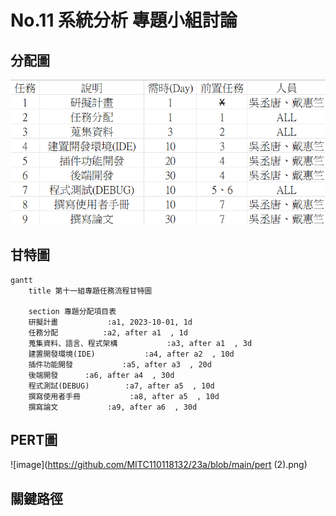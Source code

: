 # No.11 系統分析 專題小組討論


## 分配圖
![分配圖](分配圖2.png '分配圖')
## 甘特圖

```mermaid
gantt
    title 第十一組專題任務流程甘特圖

    section 專題分配項目表
    研擬計畫           :a1, 2023-10-01, 1d
    任務分配          :a2, after a1  , 1d
    蒐集資料、語言、程式架構           :a3, after a1  , 3d
    建置開發環境(IDE)           :a4, after a2  , 10d
    插件功能開發           :a5, after a3  , 20d
    後端開發      :a6, after a4  , 30d
    程式測試(DEBUG)        :a7, after a5  , 10d
    撰寫使用者手冊           :a8, after a5  , 10d
    撰寫論文           :a9, after a6  , 30d
```

## PERT圖
![image](https://github.com/MITC110118132/23a/blob/main/pert (2).png)


## 關鍵路徑







